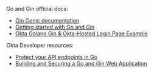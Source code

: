 Go and Gin official docs:

* [Gin Gonic documentation](https://gin-gonic.com/en/docs/)
* [Getting started with Go and Gin](https://go.dev/doc/tutorial/web-service-gin)
* [Okta Golang Gin & Okta-Hosted Login Page Example](https://github.com/okta-samples/okta-go-gin-sample)

Okta Developer resources:

* [Protect your API endpoints in Go](https://developer.okta.com/docs/guides/protect-your-api/go/main/)
* [Building and Securing a Go and Gin Web Application](https://developer.okta.com/blog/2021/02/17/building-and-securing-a-go-and-gin-web-application)
